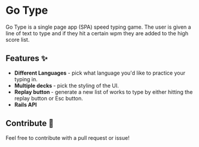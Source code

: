 # Go Type

Go Type is a single page app (SPA) speed typing game. The user is given a line of text to type and if they hit a certain wpm they are added to the high score list. 

## Features ✨ 

- <strong>Different Languages</strong> - pick what language you'd like to practice your typing in.
- <strong> Multiple decks </strong> - pick the styling of the UI.
- <strong> Replay button </strong> - generate a new list of works to type by either hitting the replay button or Esc button. 
- <strong> Rails API </strong> 

## Contribute 🤝

Feel free to contribute with a pull request or issue!
